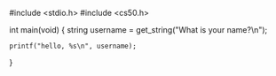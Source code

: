 
#include <stdio.h>
#include <cs50.h>

int main(void)
{
    string username = get_string("What is your name?\n");

    printf("hello, %s\n", username);
}
